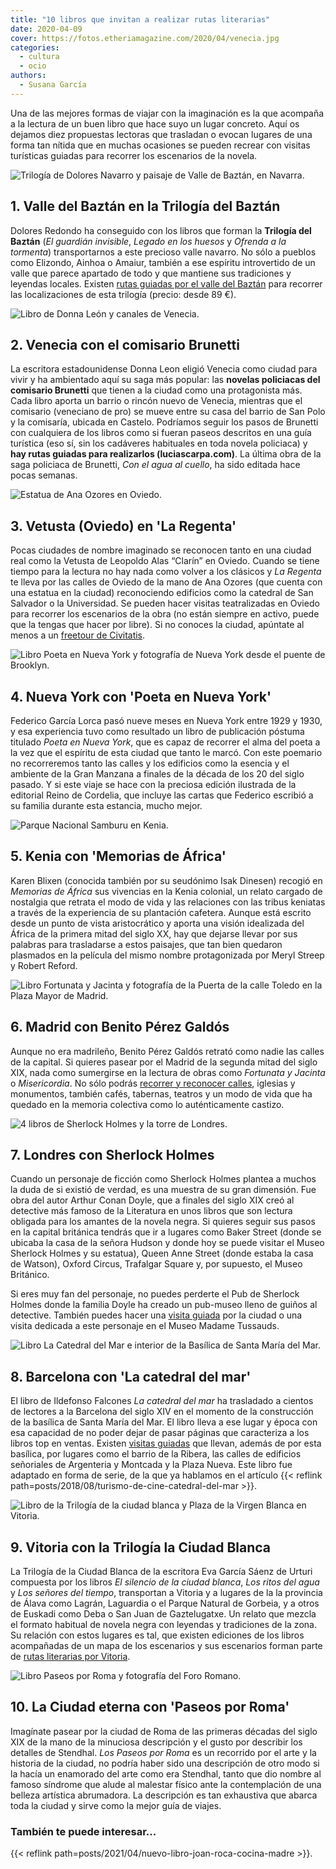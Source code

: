 ```yaml
---
title: "10 libros que invitan a realizar rutas literarias"
date: 2020-04-09
cover: https://fotos.etheriamagazine.com/2020/04/venecia.jpg
categories: 
  - cultura
  - ocio
authors: 
  - Susana García
---
```


Una de las mejores formas de viajar con la imaginación es la que acompaña a la lectura 
de un buen libro que hace suyo un lugar concreto. Aquí os dejamos diez propuestas 
lectoras que trasladan o evocan lugares de una forma tan nítida que en muchas ocasiones 
se pueden recrear con visitas turísticas guiadas para recorrer los escenarios de la 
novela. 

![Trilogía de Dolores Navarro y paisaje de Valle de Baztán, en Navarra.](https://fotos.etheriamagazine.com/2020/04/rutas-literarias-baztan-dolores-redondo.jpg "Valle del Baztán.")

## 1\. Valle del Baztán en la Trilogía del Baztán

Dolores Redondo ha conseguido con los libros que forman la **Trilogía del Baztán** (_El 
guardián invisible_, _Legado en los huesos_ y _Ofrenda a la tormenta_) transportarnos a 
este precioso valle navarro. No sólo a pueblos como Elizondo, Ainhoa o Amaiur, también a 
ese espíritu introvertido de un valle que parece apartado de todo y que mantiene sus 
tradiciones y leyendas locales. Existen [rutas guiadas por el valle del 
Baztán](https://www.civitatis.com/es/pamplona/excursion-valle-baztan/?aid=10211) para 
recorrer las localizaciones de esta trilogía (precio: desde 89 €). 

![Libro de Donna León y canales de Venecia.](https://fotos.etheriamagazine.com/2020/04/rutas-literarias-venecia-brunetti.jpg "Canal de Venecia. © Ricardo Gómez Ángel")

## 2\. Venecia con el comisario Brunetti

La escritora estadounidense Donna Leon eligió Venecia como ciudad para vivir y ha 
ambientado aquí su saga más popular: las **novelas policiacas del comisario Brunetti** 
que tienen a la ciudad como una protagonista más. Cada libro aporta un barrio o rincón 
nuevo de Venecia, mientras que el comisario (veneciano de pro) se mueve entre su casa 
del barrio de San Polo y la comisaría, ubicada en Castelo. Podríamos seguir los pasos de 
Brunetti con cualquiera de los libros como si fueran paseos descritos en una guía 
turística (eso sí, sin los cadáveres habituales en toda novela policiaca) y **hay rutas 
guiadas para realizarlos (luciascarpa.com)**. La última obra de la saga policiaca de 
Brunetti, _Con el agua al cuello_, ha sido editada hace pocas semanas. 

![Estatua de Ana Ozores en Oviedo.](https://fotos.etheriamagazine.com/2020/04/rutas-literarias-regenta-oviedo.jpg "Estatua de Ana Ozores en Oviedo.")

## 3\. Vetusta (Oviedo) en 'La Regenta'

Pocas ciudades de nombre imaginado se reconocen tanto en una ciudad real como la Vetusta 
de Leopoldo Alas “Clarín” en Oviedo. Cuando se tiene tiempo para la lectura no hay nada 
como volver a los clásicos y _La Regenta_ te lleva por las calles de Oviedo de la mano 
de Ana Ozores (que cuenta con una estatua en la ciudad) reconociendo edificios como la 
catedral de San Salvador o la Universidad. Se pueden hacer visitas teatralizadas en 
Oviedo para recorrer los escenarios de la obra (no están siempre en activo, puede que la 
tengas que hacer por libre). Si no conoces la ciudad, apúntate al menos a un [freetour 
de Civitatis](https://www.civitatis.com/es/oviedo/free-tour-oviedo/?aid=10211). 

![Libro Poeta en Nueva York y fotografía de Nueva York desde el puente de Brooklyn.](https://fotos.etheriamagazine.com/2020/04/rutas-literarias-nueva-york-garcia-lorca.jpg "Nueva York desde el puente de Brooklyn. © Colton Duke")

## 4\. Nueva York con 'Poeta en Nueva York'

Federico García Lorca pasó nueve meses en Nueva York entre 1929 y 1930, y esa 
experiencia tuvo como resultado un libro de publicación póstuma titulado _Poeta en Nueva 
York_, que es capaz de recorrer el alma del poeta a la vez que el espíritu de esta 
ciudad que tanto le marcó. Con este poemario no recorreremos tanto las calles y los 
edificios como la esencia y el ambiente de la Gran Manzana a finales de la década de los 
20 del siglo pasado. Y si este viaje se hace con la preciosa edición ilustrada de la 
editorial Reino de Cordelia, que incluye las cartas que Federico escribió a su familia 
durante esta estancia, mucho mejor. 

![Parque Nacional Samburu en Kenia.](https://fotos.etheriamagazine.com/2020/04/rutas-literarias-kenia-karen-blixen.jpg "Parque Nacional Samburu en Kenia. © Photos by Becks")

## 5\. Kenia con 'Memorias de África'

Karen Blixen (conocida también por su seudónimo Isak Dinesen) recogió en _Memorias de 
África_ sus vivencias en la Kenia colonial, un relato cargado de nostalgia que retrata 
el modo de vida y las relaciones con las tribus keniatas a través de la experiencia de 
su plantación cafetera. Aunque está escrito desde un punto de vista aristocrático y 
aporta una visión idealizada del África de la primera mitad del siglo XX, hay que 
dejarse llevar por sus palabras para trasladarse a estos paisajes, que tan bien quedaron 
plasmados en la película del mismo nombre protagonizada por Meryl Streep y Robert 
Reford. 

![Libro Fortunata y Jacinta y fotografía de la Puerta de la calle Toledo en la Plaza Mayor de Madrid.](https://fotos.etheriamagazine.com/2020/04/rutas-literarias-madrid-perez-galdos.jpg "Puerta de la calle Toledo en la Plaza Mayor de Madrid. © Lucas Ricci")

## 6\. Madrid con Benito Pérez Galdós

Aunque no era madrileño, Benito Pérez Galdós retrató como nadie las calles de la 
capital. Si quieres pasear por el Madrid de la segunda mitad del siglo XIX, nada como 
sumergirse en la lectura de obras como _Fortunata y Jacinta_ o _Misericordia_. No sólo 
podrás [recorrer y reconocer calles](https://www.esmadrid.com/madrid-galdos), iglesias y 
monumentos, también cafés, tabernas, teatros y un modo de vida que ha quedado en la 
memoria colectiva como lo auténticamente castizo. 

![4 libros de Sherlock Holmes y la torre de Londres.](https://fotos.etheriamagazine.com/2020/04/rutas-literarias-sherlock-holmes-londres.jpg "Torre de Londres. © Eva Dang")

## 7\. Londres con Sherlock Holmes

Cuando un personaje de ficción como Sherlock Holmes plantea a muchos la duda de si 
existió de verdad, es una muestra de su gran dimensión. Fue obra del autor Arthur Conan 
Doyle, que a finales del siglo XIX creó al detective más famoso de la Literatura en unos 
libros que son lectura obligada para los amantes de la novela negra. Si quieres seguir 
sus pasos en la capital británica tendrás que ir a lugares como Baker Street (donde se 
ubicaba la casa de la señora Hudson y donde hoy se puede visitar el Museo Sherlock 
Holmes y su estatua), Queen Anne Street (donde estaba la casa de Watson), Oxford Circus, 
Trafalgar Square y, por supuesto, el Museo Británico. 

Si eres muy fan del personaje, no puedes perderte el Pub de Sherlock Holmes donde la 
familia Doyle ha creado un pub-museo lleno de guiños al detective. También puedes hacer 
una [visita 
guiada](https://www.getyourguide.es/london-l57/sherlock-holmes-tour-of-london-t25865/) 
por la ciudad o una visita dedicada a este personaje en el Museo Madame Tussauds. 

![Libro La Catedral del Mar e interior de la Basílica de Santa María del Mar.](https://fotos.etheriamagazine.com/2020/04/rutas-literarias-catedral-del-mar.jpg "Basílica de Santa María del Mar. © Carmen Peñaranda")

## 8\. Barcelona con 'La catedral del mar'

El libro de Ildefonso Falcones _La catedral del mar_ ha trasladado a cientos de lectores 
a la Barcelona del siglo XIV en el momento de la construcción de la basílica de Santa 
María del Mar. El libro lleva a ese lugar y época con esa capacidad de no poder dejar de 
pasar páginas que caracteriza a los libros top en ventas. Existen [visitas 
guiadas](https://www.civitatis.com/es/barcelona/tour-catedral-mar/?aid=10211) que 
llevan, además de por esta basílica, por lugares como el barrio de la Ribera, las calles 
de edificios señoriales de Argenteria y Montcada y la Plaza Nueva. Este libro fue 
adaptado en forma de serie, de la que ya hablamos en el artículo {{< reflink 
path=posts/2018/08/turismo-de-cine-catedral-del-mar >}}. 

![Libro de la Trilogía de la ciudad blanca y Plaza de la Virgen Blanca en Vitoria.](https://fotos.etheriamagazine.com/2020/04/rutas-literarias-vitoria.jpg "Plaza de la Virgen Blanca en Vitoria.")

## 9\. Vitoria con la Trilogía la Ciudad Blanca

La Trilogía de la Ciudad Blanca de la escritora Eva García Sáenz de Urturi compuesta por 
los libros _El silencio de la ciudad blanca_, _Los ritos del agua_ y _Los señores del 
tiempo_, transportan a Vitoria y a lugares de la la provincia de Álava como Lagrán, 
Laguardia o el Parque Natural de Gorbeia, y a otros de Euskadi como Deba o San Juan de 
Gaztelugatxe. Un relato que mezcla el formato habitual de novela negra con leyendas y 
tradiciones de la zona. Su relación con estos lugares es tal, que existen ediciones de 
los libros acompañadas de un mapa de los escenarios y sus escenarios forman parte de 
[rutas literarias por 
Vitoria](https://www.civitatis.com/es/vitoria/tour-literario-vitoria/?aid=10211). 

![Libro Paseos por Roma y fotografía del Foro Romano.](https://fotos.etheriamagazine.com/2020/04/paseos-literarios-roma.stehdhal.jpg "Foro Romano.")

## 10\. La Ciudad eterna con 'Paseos por Roma'

Imagínate pasear por la ciudad de Roma de las primeras décadas del siglo XIX de la mano 
de la minuciosa descripción y el gusto por describir los detalles de Stendhal. _Los 
Paseos por Roma_ es un recorrido por el arte y la historia de la ciudad, no podría haber 
sido una descripción de otro modo si la hacía un enamorado del arte como era Stendhal, 
tanto que dio nombre al famoso síndrome que alude al malestar físico ante la 
contemplación de una belleza artística abrumadora. La descripción es tan exhaustiva que 
abarca toda la ciudad y sirve como la mejor guía de viajes. 

### También te puede interesar...

{{< reflink path=posts/2021/04/nuevo-libro-joan-roca-cocina-madre >}}.
